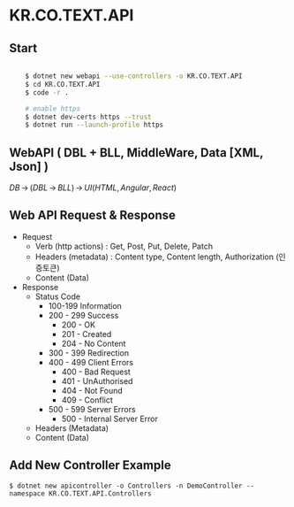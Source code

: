 # KR.CO.TEXT.API

## Start

```bash

    $ dotnet new webapi --use-controllers -o KR.CO.TEXT.API
    $ cd KR.CO.TEXT.API
    $ code -r .

    # enable https
    $ dotnet dev-certs https --trust
    $ dotnet run --launch-profile https

```

## WebAPI ( DBL + BLL, MiddleWare, Data [XML, Json] )

$DB\,\rightarrow\,\left( DBL\,\rightarrow\,BLL\right)\,\rightarrow\,UI (HTML, Angular, React)$

## Web API Request & Response

* Request
    * Verb (http actions) : Get, Post, Put, Delete, Patch
    * Headers (metadata) : Content type, Content length, Authorization (인증토큰)
    * Content (Data)
* Response
    * Status Code
        * 100-199 Information
        * 200 - 299 Success
            * 200 - OK
            * 201 - Created
            * 204 - No Content
        * 300 - 399 Redirection
        * 400 - 499 Client Errors
            * 400 - Bad Request
            * 401 - UnAuthorised
            * 404 - Not Found
            * 409 - Conflict
        * 500 - 599 Server Errors
            * 500 - Internal Server Error
    * Headers (Metadata)
    * Content (Data)

## Add New Controller Example

`$ dotnet new apicontroller -o Controllers -n DemoController --namespace KR.CO.TEXT.API.Controllers`
